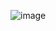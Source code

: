 ![image](https://github.com/companyakis/flutter-bootcamp-2024/assets/77589867/31dafee1-8f63-4e4f-b58d-8129cdb0aa12)
